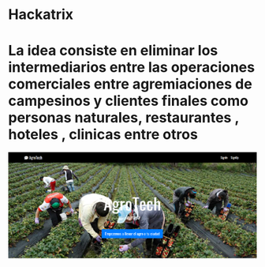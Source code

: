 # Hackatrix
# La idea consiste en eliminar los intermediarios entre las operaciones comerciales entre agremiaciones de campesinos y clientes finales como personas naturales, restaurantes , hoteles , clinicas entre otros
![](https://github.com/ramirovargas/Hackatrix/blob/master/doc/agrtech.png)
